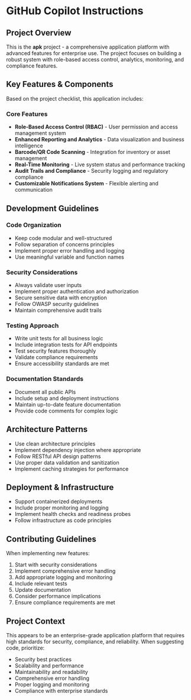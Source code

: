 # GitHub Copilot Instructions

## Project Overview

This is the **apk** project - a comprehensive application platform with advanced features for enterprise use. The project focuses on building a robust system with role-based access control, analytics, monitoring, and compliance features.

## Key Features & Components

Based on the project checklist, this application includes:

### Core Features
- **Role-Based Access Control (RBAC)** - User permission and access management system
- **Enhanced Reporting and Analytics** - Data visualization and business intelligence
- **Barcode/QR Code Scanning** - Integration for inventory or asset management
- **Real-Time Monitoring** - Live system status and performance tracking
- **Audit Trails and Compliance** - Security logging and regulatory compliance
- **Customizable Notifications System** - Flexible alerting and communication

## Development Guidelines

### Code Organization
- Keep code modular and well-structured
- Follow separation of concerns principles
- Implement proper error handling and logging
- Use meaningful variable and function names

### Security Considerations
- Always validate user inputs
- Implement proper authentication and authorization
- Secure sensitive data with encryption
- Follow OWASP security guidelines
- Maintain comprehensive audit trails

### Testing Approach
- Write unit tests for all business logic
- Include integration tests for API endpoints
- Test security features thoroughly
- Validate compliance requirements
- Ensure accessibility standards are met

### Documentation Standards
- Document all public APIs
- Include setup and deployment instructions
- Maintain up-to-date feature documentation
- Provide code comments for complex logic

## Architecture Patterns

- Use clean architecture principles
- Implement dependency injection where appropriate
- Follow RESTful API design patterns
- Use proper data validation and sanitization
- Implement caching strategies for performance

## Deployment & Infrastructure

- Support containerized deployments
- Include proper monitoring and logging
- Implement health checks and readiness probes
- Follow infrastructure as code principles

## Contributing Guidelines

When implementing new features:
1. Start with security considerations
2. Implement comprehensive error handling
3. Add appropriate logging and monitoring
4. Include relevant tests
5. Update documentation
6. Consider performance implications
7. Ensure compliance requirements are met

## Project Context

This appears to be an enterprise-grade application platform that requires high standards for security, compliance, and reliability. When suggesting code, prioritize:
- Security best practices
- Scalability and performance
- Maintainability and readability
- Comprehensive error handling
- Proper logging and monitoring
- Compliance with enterprise standards